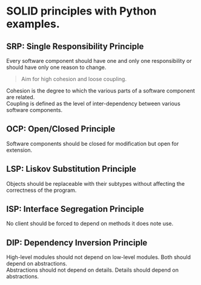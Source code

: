 # SOLID principles with Python examples.
## SRP: Single Responsibility Principle
Every software component should have one and only one responsibility or should have only one reason to change.
>Aim for high cohesion and loose coupling.

Cohesion is the degree to which the various parts of a software component are related.  
Coupling is defined as the level of inter-dependency between various software components.
## OCP: Open/Closed Principle
Software components should be closed for modification but open for extension.
## LSP: Liskov Substitution Principle
Objects should be replaceable with their subtypes without affecting the correctness of the program. 
## ISP: Interface Segregation Principle
No client should be forced to depend on methods it does note use.
## DIP: Dependency Inversion Principle
High-level modules should not depend on low-level modules. Both should depend on abstractions.  
Abstractions should not depend on details. Details should depend on abstractions.